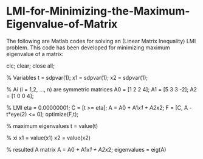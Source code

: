 # LMI-for-Minimizing-the-Maximum-Eigenvalue-of-Matrix

The following are Matlab codes for solving an (Linear Matrix Inequality) LMI problem. This code has been developed for minimizing maximum eigenvalue of a matrix:

clc; clear; close all;

% Variables
t = sdpvar(1);
x1 = sdpvar(1); 
x2 = sdpvar(1);

% Ai (i = 1,2, ..., n) are symmetric matrices
A0 = [1  2 
      2  4];
A1 = [5   3
      3  -2];
A2 = [1   0
      0   4];

% LMI
eta = 0.00000001;
C = [t >= eta];
A = A0 + A1*x1 + A2*x2;
F = [C, A - t*eye(2) <= 0];
optimize(F,t);

% maximum eigenvalues
t = value(t)

% xi
x1 = value(x1)
x2 = value(x2)

% resulted A matrix
A = A0 + A1*x1 + A2*x2;
eigenvalues = eig(A)
